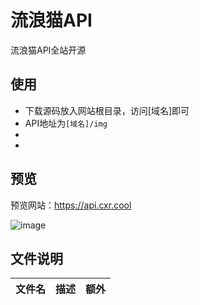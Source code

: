 # 流浪猫API
流浪猫API全站开源
## 使用
- 下载源码放入网站根目录，访问[域名]即可
- API地址为`[域名]/img`
- 
- 
## 预览
预览网站：https://api.cxr.cool


![image](https://api.screenshotmachine.com?key=f7af6a&url=https%3A%2F%2Fapi.cxr.cool&dimension=1024xfull&cacheLimit=14&delay=10000)

## 文件说明
|文件名|描述|额外|
|-|-|-|